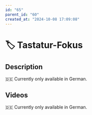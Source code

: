 ```yaml
---
id: "65"
parent_id: "60"
created_at: "2024-10-08 17:09:08"
---
```


# 🏷️ Tastatur-Fokus

## Description

🇩🇪 Currently only available in German.

## Videos

🇩🇪 Currently only available in German.

